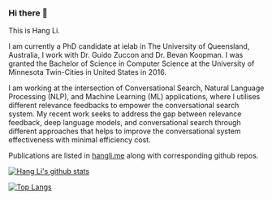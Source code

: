 ### Hi there 👋

This is Hang Li.

I am currently a PhD candidate at ielab in The University of Queensland, Australia, I work with Dr. Guido Zuccon and Dr. Bevan Koopman. I was granted the Bachelor of Science in Computer Science at the University of Minnesota Twin-Cities in United States in 2016.

I am working at the intersection of Conversational Search, Natural Language Processing (NLP), and Machine Learning (ML) applications, where I utilises different relevance feedbacks to empower the conversational search system. My recent work seeks to address the gap between relevance feedback, deep language models, and conversational search through different approaches that helps to improve the conversational system effectiveness with minimal efficiency cost.

Publications are listed in [hangli.me](https://hangli.me) along with corresponding github repos.

[![Hang Li's github stats](https://github-readme-stats.vercel.app/api?username=hanglics&show_icons=true)](https://github.com/anuraghazra/github-readme-stats) 

[![Top Langs](https://github-readme-stats.vercel.app/api/top-langs/?username=hanglics&langs_count=6&layout=compact)](https://github.com/anuraghazra/github-readme-stats)
